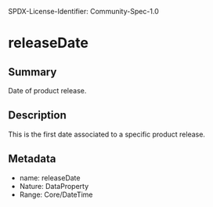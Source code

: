 SPDX-License-Identifier: Community-Spec-1.0

# releaseDate

## Summary

Date of product release.

## Description

This is the first date associated to a specific product release. 

## Metadata

- name: releaseDate
- Nature: DataProperty
- Range: Core/DateTime
